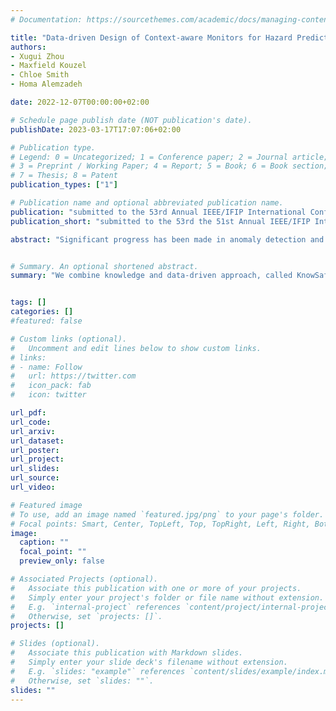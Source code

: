 ```yaml
---
# Documentation: https://sourcethemes.com/academic/docs/managing-content/

title: "Data-driven Design of Context-aware Monitors for Hazard Prediction in Artificial Pancreas Systems"
authors: 
- Xugui Zhou
- Maxfield Kouzel
- Chloe Smith
- Homa Alemzadeh

date: 2022-12-07T00:00:00+02:00

# Schedule page publish date (NOT publication's date).
publishDate: 2023-03-17T17:07:06+02:00

# Publication type.
# Legend: 0 = Uncategorized; 1 = Conference paper; 2 = Journal article;
# 3 = Preprint / Working Paper; 4 = Report; 5 = Book; 6 = Book section;
# 7 = Thesis; 8 = Patent
publication_types: ["1"]

# Publication name and optional abbreviated publication name.
publication: "submitted to the 53rd Annual IEEE/IFIP International Conference on Dependable Systems and Networks (DSN'23)"
publication_short: "submitted to the 53rd the 51st Annual IEEE/IFIP International Conference on Dependable Systems and Networks (DSN'23)"

abstract: "Significant progress has been made in anomaly detection and safety monitoring to improve the safety and security of cyber-physical systems (CPS). However, less attention has been paid to hazard recovery and mitigation. This paper proposes a combined knowledge and data driven approach, KnowSafe, for the design of safety engines that can predict and mitigate safety hazards resulting from attacks or critical faults targeting a CPS controller. We integrate the domain-specific knowledge on safety constraints and context-specific mitigation actions with machine learning (ML) techniques to estimate system trajectories in the far and near future, infer potential hazards, and generate optimal corrective actions to keep the system safe. Experimental evaluation on two realistic closed-loop testbeds for medical CPS and one actual clinical dataset in comparison to state-of-the-art attack recovery methods demonstrates the high accuracy of KnowSafe in predicting system state trajectories and potential hazards with a low false positive rate and no false negatives. Furthermore, our proposed mitigation methodology maintains the safe operation of the simulated CPS despite attacks without introducing any new hazards, with a mitigation success rate of 92.8%, which is at least 76% higher than solely rule-based (50.9%) and solely data-driven (52.7%) methods."


# Summary. An optional shortened abstract.
summary: "We combine knowledge and data-driven approach, called KnowSafe, for runtime prediction and mitigation of hazards."


tags: []
categories: []
#featured: false

# Custom links (optional).
#   Uncomment and edit lines below to show custom links.
# links:
# - name: Follow
#   url: https://twitter.com
#   icon_pack: fab
#   icon: twitter

url_pdf: 
url_code: 
url_arxiv: 
url_dataset:
url_poster:
url_project:
url_slides:
url_source:
url_video: 

# Featured image
# To use, add an image named `featured.jpg/png` to your page's folder. 
# Focal points: Smart, Center, TopLeft, Top, TopRight, Left, Right, BottomLeft, Bottom, BottomRight.
image:
  caption: ""
  focal_point: ""
  preview_only: false

# Associated Projects (optional).
#   Associate this publication with one or more of your projects.
#   Simply enter your project's folder or file name without extension.
#   E.g. `internal-project` references `content/project/internal-project/index.md`.
#   Otherwise, set `projects: []`.
projects: []

# Slides (optional).
#   Associate this publication with Markdown slides.
#   Simply enter your slide deck's filename without extension.
#   E.g. `slides: "example"` references `content/slides/example/index.md`.
#   Otherwise, set `slides: ""`.
slides: ""
---
```

